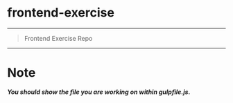 # frontend-exercise

---

> Frontend Exercise Repo

---

# Note

**_You should show the file you are working on within gulpfile.js._**
